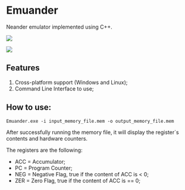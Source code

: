 # Emuander
Neander emulator implemented using C++.

![](https://github.com/azhow/Emuander/workflows/Windows%20Build%20CI/badge.svg)

![](https://github.com/azhow/Emuander/workflows/Unitests/badge.svg)

## Features
1. Cross-platform support (Windows and Linux);
2. Command Line Interface to use;

## How to use:
```
Emuander.exe -i input_memory_file.mem -o output_memory_file.mem
```

After successfully running the memory file, it will display the register`s contents and hardware counters.

The registers are the following:
* ACC = Accumulator;
* PC  = Program Counter;
* NEG = Negative Flag, true if the content of ACC is < 0;
* ZER = Zero Flag, true if the content of ACC is == 0;
